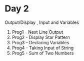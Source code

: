 <h1>Day 2</h1>
<p>Output/Display , Input and Variables</p>
<ol>
  <li>Prog1 - Next Line Output</li>
  <li>Prog2 - Display Star Pattern</li>
  <li>Prog3 - Declaring Variables</li>
  <li>Prog4 - Taking Input of String</li>
  <li>Prog5 - Sum of Two Numbers</li>
</ol>